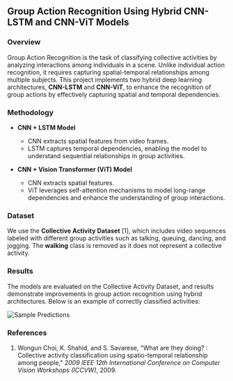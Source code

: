 ## Group Action Recognition Using Hybrid CNN-LSTM and CNN-ViT Models

### Overview
Group Action Recognition is the task of classifying collective activities by analyzing interactions among individuals in a scene. Unlike individual action recognition, it requires capturing spatial-temporal relationships among multiple subjects. This project implements two hybrid deep learning architectures, **CNN-LSTM** and **CNN-ViT**, to enhance the recognition of group actions by effectively capturing spatial and temporal dependencies.

### Methodology
- **CNN + LSTM Model**
  - CNN extracts spatial features from video frames.
  - LSTM captures temporal dependencies, enabling the model to understand sequential relationships in group activities.

- **CNN + Vision Transformer (ViT) Model**
  - CNN extracts spatial features.
  - ViT leverages self-attention mechanisms to model long-range dependencies and enhance the understanding of group interactions.

### Dataset
We use the **Collective Activity Dataset** [1], which includes video sequences labeled with different group activities such as talking, queuing, dancing, and jogging. The **walking** class is removed as it does not represent a collective activity.


### Results
The models are evaluated on the Collective Activity Dataset, and results demonstrate improvements in group action recognition using hybrid architectures. Below is an example of correctly classified activities:

![Sample Predictions](images/sample_predictions.png)

### References
1. Wongun Choi, K. Shahid, and S. Savarese, "What are they doing? : Collective activity classification using spatio-temporal relationship among people," *2009 IEEE 12th International Conference on Computer Vision Workshops (ICCVW)*, 2009.


